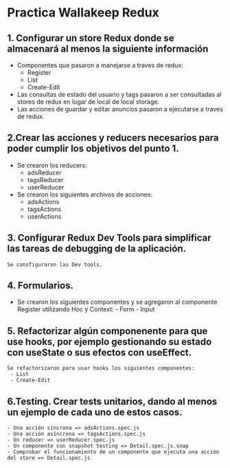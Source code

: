 # Practica Wallakeep Redux

## 1. Configurar un store Redux donde se almacenará al menos la siguiente información

  - Componentes que pasaron a manejarse a traves de redux:
    - Register
    - List
    - Create-Edit
  - Las consultas de estado del usuario y tags pasaron a ser consultadas al stores de redux en lugar de local de
    local storage.
  - Las acciones de guardar y editar anuncios pasaron a ejecutarse a traves de redux.           

## 2.Crear las acciones y reducers necesarios para poder cumplir los objetivos del punto 1.
  - Se crearon los reducers:
    - adsReducer
    - tagsReducer
    - userReducer
  - Se crearon los siguientes archivos de acciones:
    - adsActions
    - tagsActions
    - userActions

## 3. Configurar Redux Dev Tools para simplificar las tareas de debugging de la aplicación.
    Se consfiguraron las Dev tools.

## 4. Formularios.   
   - Se crearon los siguientes componentes y se agregaron al componente Register utilizando Hoc y Context:
    - Form
    - Input

## 5. Refactorizar algún componenente para que use hooks, por ejemplo gestionando su estado con useState o sus efectos con useEffect.
    Se refactorizaron para usar hooks los siguientes componentes:
     - List
     - Create-Edit
          
## 6.Testing. Crear tests unitarios, dando al menos un ejemplo de cada uno de estos casos.
    - Una acción síncrona => adsActions.spec.js 
    - Una acción asíncrona => tagsActions.spec.js
    - Un reducer => userReducer.spec.js
    - Un componente con snapshot testing => Detail.spec.js.snap
    - Comprobar el funcionamiento de un componente que ejecuta una acción del store => Detail.spec.js


